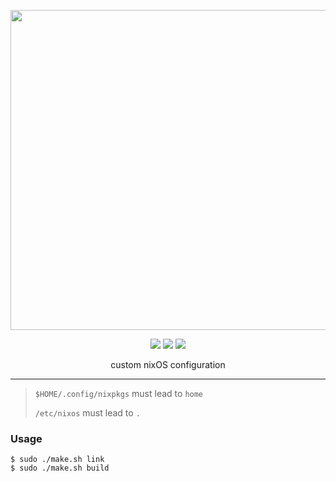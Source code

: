 <p align="center"><img src="https://raw.githubusercontent.com/jglovier/dotfiles-logo/master/dotfiles-logo.svg" width=512></p>

<p align="center">
    <img src="https://img.shields.io/github/commit-activity/y/nothingelsematters/nixconfigs?style=flat-square&logo=github">
    <img src="https://img.shields.io/badge/generations-180-green?style=flat-square&logo=nixos">
    <img src="https://img.shields.io/buildkite/11522060dd04e12ce9e5f13f8c1873fcec6825d1abb5a6c7d3/master?style=flat-square">
</p>

<p align="center"> custom nixOS configuration </p>

---

> `$HOME/.config/nixpkgs` must lead to `home`
>
> `/etc/nixos` must lead to `.`

### Usage

```
$ sudo ./make.sh link
$ sudo ./make.sh build
```
